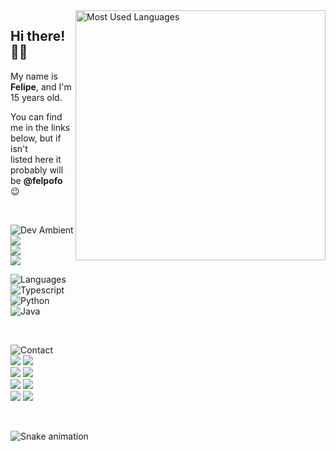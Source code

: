 <!-- <img width="400" align="right" src="https://github-readme-stats.vercel.app/api?username=felpofo&show_icons=true&bg_color=1e1e2e&title_color=87b0f9&text_color=c6d0f5&icon_color=f9e2af&hide_border=true" alt="Github Stats" /> -->
<img width="400" align="right" src="https://github-readme-stats.vercel.app/api/top-langs/?username=felpofo&show_icons=true&bg_color=1e1e2e&title_color=87b0f9&text_color=c6d0f5&icon_color=f9e2af&layout=compact&langs_count=6&hide_border=true" alt="Most Used Languages" />

## Hi there! 👋🏻
My name is **Felipe**, and I'm 15 years old.  

You can find me in the links below, but if isn't  
listed here it probably will be **@felpofo** 😉   

<br>
<div align="left">
  <div>

  ![Dev Ambient][Dev Ambient]  
  [<img src="https://img.shields.io/badge/System-Manjaro-a6e3a1?style=for-the-badge&labelColor=1e1e2e">][Manjaro]  
  [<img src="https://img.shields.io/badge/Editor-VSCode-87b0f9?style=for-the-badge&labelColor=1e1e2e">][VS Code]  
  [<img src="https://img.shields.io/badge/Theme-Catppuccin-f2cdcd?style=for-the-badge&labelColor=1e1e2e">][Catppuccin]  

  ![Languages][Languages]  
  ![Typescript][Typescript]  
  ![Python][Python]  
  ![Java][Java]  

  </div>
</div>
<br>
<div>
  <div>

  ![Contact][Contact]  
  [<img src="https://img.shields.io/badge/Gmail-f38ba8?style=for-the-badge&labelColor=1e1e2e">][Email]
  [<img src="https://img.shields.io/badge/Instagram-f38ba8?style=for-the-badge&labelColor=1e1e2e">][Instagram]  
  [<img src="https://img.shields.io/badge/LinkedIn-87b0f9?style=for-the-badge&labelColor=1e1e2e">][LinkedIn]
  [<img src="https://img.shields.io/badge/Discord-87b0f9?style=for-the-badge&labelColor=1e1e2e">][Discord]  
  [<img src="https://img.shields.io/badge/Telegram-89dceb?style=for-the-badge&labelColor=1e1e2e">][Telegram]
  [<img src="https://img.shields.io/badge/Twitter-89dceb?style=for-the-badge&labelColor=1e1e2e">][Twitter]  
  [<img src="https://img.shields.io/badge/Steam-0e0e0e?style=for-the-badge&labelColor=1e1e2e">][Steam]
  [<img src="https://img.shields.io/badge/Spotify-a6e3a1?&style=for-the-badge&labelColor=1e1e2e">][Spotify]  

  </div>
</div>
<br>

![Snake animation](https://github.com/felpofo/felpofo/blob/output/github-contribution-grid-snake.svg)  

[Manjaro]: https://manjaro.org
[VS Code]: https://code.visualstudio.com
[Catppuccin]: https://github.com/catppuccin/catppuccin

[Email]: mailto:felipepitolpuhl@gmail.com
[LinkedIn]: https://linkedin.com/in/felpofo
[Telegram]: https://t.me/felpolho
[Instagram]: https://instagram.com/felpofo
[Discord]: https://discordapp.com/users/414196720101228545
[Twitter]: https://twitter.com/felpofo
[Steam]: https://steamcommunity.com/id/felpofo
[Spotify]: https://open.spotify.com/user/i83u9qvjhi6qsuzpxjdli7vh9

[Dev Ambient]: https://img.shields.io/badge/Dev%20Ambient-1e1e2e?style=for-the-badge&labelColor=1e1e2e
[Languages]: https://img.shields.io/badge/Languages-1e1e2e?style=for-the-badge&labelColor=1e1e2e
[Contact]: https://img.shields.io/badge/Contact-1e1e2e?style=for-the-badge&labelColor=1e1e2e

[Typescript]: https://img.shields.io/badge/Love-Typescript-87b0f9?style=for-the-badge&labelColor=1e1e2e
[Python]: https://img.shields.io/badge/A%20Bit-Python-94e2d5?style=for-the-badge&labelColor=1e1e2e
[Java]: https://img.shields.io/badge/Hate-Java-fab387?style=for-the-badge&labelColor=1e1e2e
